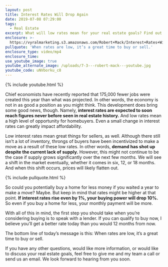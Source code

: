 ```yaml
---
layout: post
title: Interest Rates Will Drop Again
date: 2019-07-08 07:29:00
tags:
  - Real Estate
excerpt: What will low rates mean for your real estate goals? Find out today.
enclosure: >-
  https://vyralmarketing.s3.amazonaws.com/Robert+Mack/Interest+Rates+Will+Drop+Again.mp4
pullquote: 'When rates are low, it’s a great time to buy or sell.'
enclosure_type: video/mp4
enclosure_time:
use_youtube_image: true
youtube_alternate_image: /uploads/7-3---robert-mack---youtube.jpg
youtube_code: uNVborku_c8
---
```


{% include youtube.html %}

Chief economists have recently reported that 175,000 fewer jobs were created this year than what was projected. In other words, the economy is not in as good a position as you might think. This development does bring some good news, though. Namely, **interest rates are expected to soon reach figures never before seen in real estate history.** And low rates mean a high level of opportunity for homebuyers. Even a small change in interest rates can greatly impact affordability.

Low interest rates mean great things for sellers, as well. Although there still isn’t a lot of inventory, throngs of buyers have been incentivized to make a move as a result of these low rates. In other words, **demand has shot up despite the current lack of supply.** However, this might not continue to be the case if supply grows significantly over the next few months. We will see a shift in the market eventually, whether it comes in six, 12, or 18 months. And when this shift occurs, prices will likely flatten out.&nbsp;

{% include pullquote.html %}

So could you potentially buy a home for less money if you waited a year to make a move? Maybe. But keep in mind that rates might be higher at that point. **If interest rates rise even by 1%, your buying power will drop 10%.** So even if you buy a home for less, your monthly payment will be more.

With all of this in mind, the first step you should take when you’re considering buying is to speak with a lender. If you can qualify to buy now, I believe you’ll get a better rate today than you would 12 months from now.

The bottom line of today’s message is this: When rates are low, it’s a great time to buy or sell.

If you have any other questions, would like more information, or would like to discuss your real estate goals, feel free to give me and my team a call or send us an email. We look forward to hearing from you soon.